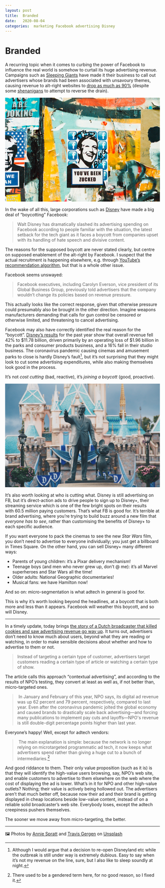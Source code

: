 ```yaml
---
layout: post
title:  Branded 
date:   2020-08-04 
categories:  marketing Facebook advertising Disney 
---
```


# Branded


A recurring topic when it comes to curbing the power of Facebook to influence the real world is somehow to curtail its huge advertising revenue. Campaigns such as [Sleeping Giants](https://medium.com/@nandoodles/im-leaving-sleeping-giants-but-not-because-i-want-to-d9c4f488642) have made it their business to call out advertisers whose brands had been associated with unsavoury themes, causing revenue to alt-right websites to [drop as much as 90%](https://www.independent.co.uk/news/world/americas/us-politics/steve-bannon-breitbart-boycott-advertising-sleeping-giants-trump-a8854381.html) (despite some [shenanigans](https://marketingland.com/ad-fraud-detection-guide-marketers-214928) to attempt to reverse the drain).

![](/images/unknown_filename.57.png)

In the wake of all this, large corporations such as [Disney](https://www.wsj.com/articles/disney-slashed-ad-spending-on-facebook-amid-growing-boycott-11595101729) have made a big deal of “boycotting” Facebook:

> Walt Disney has dramatically slashed its advertising spending on Facebook according to people familiar with the situation, the latest setback for the tech giant as it faces a boycott from companies upset with its handling of hate speech and divisive content.

The reasons for the supposed boycott are never stated clearly, but centre on supposed enablement of the alt-right by Facebook. I suspect that the actual recruitment is happening elsewhere, e.g. through [YouTube’s recommendation algorithm](https://thenextweb.com/google/2019/10/15/mozilla-unveils-28-horror-stories-about-youtubes-recommendation-algorithm/), but that is a whole other issue.

Facebook seems unswayed:

> Facebook executives, including Carolyn Everson, vice president of its Global Business Group, previously told advertisers that the company wouldn’t change its policies based on revenue pressure.

This actually looks like the correct response, given that otherwise pressure could presumably also be brought in the other direction. Imagine weapons manufacturers demanding that calls for gun control be censored or otherwise limited, and threatening to cancel advertising.

Facebook may also have correctly identified the real reason for the “boycott”. [Disney’s results](https://uk.reuters.com/article/us-walt-disney-results/disney-takes-5-billion-hit-but-pandemic-impact-not-as-bad-as-feared-idUKKCN2502Q7) for the past year show that overall revenue fell 42% to $11.78 billion, driven primarily by an operating loss of $1.96 billion in the parks and consumer products business, and a 16% fall in their studio business. The coronavirus pandemic causing cinemas and amusement parks to close is hardly Disney’s fault[^1], but it’s not surprising that they might look to cut some advertising expenditures, while also making themselves look good in the process. 

It’s not *cost cutting* (bad, reactive), it’s *joining a boycott* (good, proactive).

![](/images/unknown_filename.58.png)

It’s also worth looking at who is cutting what. Disney is still advertising on FB, but it’s direct-action ads to drive people to sign up to Disney+, their streaming service which is one of the few bright spots on their results with 60.5 million paying customers. That’s what FB is good for. It’s terrible at brand advertising, where you’re trying to build buzz around a new film that *everyone has to see*, rather than customising the benefits of Disney+ to each specific audience.

If you want everyone to pack the cinemas to see the new *Star Wars* film, you don’t need to advertise to everyone individually; you just get a billboard in Times Square. On the other hand, you can sell Disney+ many different ways:

- Parents of young children: it’s a Pixar delivery mechanism!
- Teenage boys (and men who never grew up, don’t @ me): it’s all Marvel superheroes and Star Wars all the time!
- Older adults: National Geographic documentaries!
- Musical fans: we have Hamilton now!

And so on: micro-segmentation is what adtech in general is good for.

This is why it’s worth looking beyond the headlines, at a boycott that is both more and less than it appears. Facebook will weather this boycott, and so will Disney.

***

In a timely update, today brings [the story of a Dutch broadcaster that killed cookies and saw advertising revenue go way up](https://www.wired.com/story/can-killing-cookies-save-journalism/). It turns out, advertisers don’t need to know much about users, beyond what they are reading or watching, in order to make sensible decisions about whether and how to advertise to them or not.

> Instead of targeting a certain type of customer, advertisers target customers reading a certain type of article or watching a certain type of show.

The article calls this approach “contextual advertising”, and according to the results of NPO’s testing, they convert at least as well as, if not better than, micro-targeted ones. 

> In January and February of this year, NPO says, its digital ad revenue was up 62 percent and 79 percent, respectively, compared to last year. Even after the coronavirus pandemic jolted the global economy and caused brands to drastically scale back advertising—and forcing many publications to implement pay cuts and layoffs—NPO's revenue is still double-digit percentage points higher than last year.

Everyone’s happy! Well, except for adtech vendors:

> The main explanation is simple: because the network is no longer relying on microtargeted programmatic ad tech, it now keeps what advertisers spend rather than giving a huge cut to a bunch of intermediaries.[^2]

And good riddance to them. Their only value proposition (such as it is) is that they will identify the high-value users browsing, say, NPO’s web site, and enable customers to advertise to them elsewhere on the web where the cost of displaying the ad is lower. What’s in it for NPO and other high-value outlets? Nothing; their value is actively being hollowed out. The advertisers aren’t that much better off, because now their ad and their brand is getting displayed in cheap locations beside low-value content, instead of on a reliable solid broadcaster’s web site. Everybody loses, except the adtech creepiness pushers themselves.

The sooner we move away from micro-targeting, the better.

[^1]: Although I would argue that a decision to re-open Disneyland etc while the outbreak is still under way is extremely dubious. Easy to say when it’s not my revenue on the line, sure, but I also like to sleep soundly at night.

[^2]: There used to be a gendered term here, for no good reason, so I fixed it.

***
🖼️ Photos by [Annie Spratt](http://anniespratt.com) and [Travis Gergen](http://vimeo.com/travisgergen) on [Unsplash](https://www.unsplash.com)

